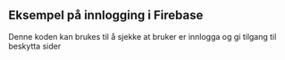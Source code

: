 ## Eksempel på innlogging i Firebase

Denne koden kan brukes til å sjekke at bruker er innlogga og gi tilgang til beskytta sider